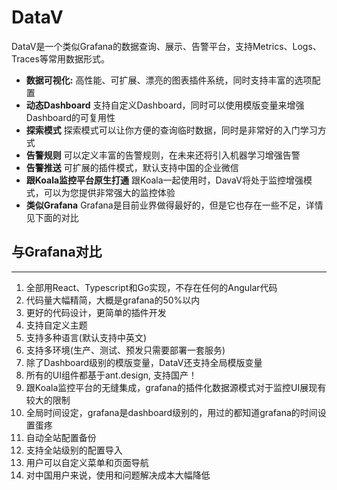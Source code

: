 # DataV

DataV是一个类似Grafana的数据查询、展示、告警平台，支持Metrics、Logs、Traces等常用数据形式。

- **数据可视化:** 高性能、可扩展、漂亮的图表插件系统，同时支持丰富的选项配置
- **动态Dashboard** 支持自定义Dashboard，同时可以使用模版变量来增强Dashboard的可复用性
- **探索模式** 探索模式可以让你方便的查询临时数据，同时是非常好的入门学习方式
- **告警规则** 可以定义丰富的告警规则，在未来还将引入机器学习增强告警
- **告警推送** 可扩展的插件模式，默认支持中国的企业微信
- **跟Koala监控平台原生打通** 跟Koala一起使用时，DavaV将处于监控增强模式，可以为您提供非常强大的监控体验
- **类似Grafana** Grafana是目前业界做得最好的，但是它也存在一些不足，详情见下面的对比

## 与Grafana对比
---
1. 全部用React、Typescript和Go实现，不存在任何的Angular代码
2. 代码量大幅精简，大概是grafana的50%以内
3. 更好的代码设计，更简单的插件开发
4. 支持自定义主题
5. 支持多种语言(默认支持中英文)
6. 支持多环境(生产、测试、预发只需要部署一套服务)
7. 除了Dashboard级别的模版变量，DataV还支持全局模版变量
8. 所有的UI组件都基于ant.design, 支持国产！
9. 跟Koala监控平台的无缝集成，grafana的插件化数据源模式对于监控UI展现有较大的限制
10. 全局时间设定，grafana是dashboard级别的，用过的都知道grafana的时间设置蛋疼
11. 自动全站配置备份
12. 支持全站级别的配置导入
13. 用户可以自定义菜单和页面导航
14. 对中国用户来说，使用和问题解决成本大幅降低